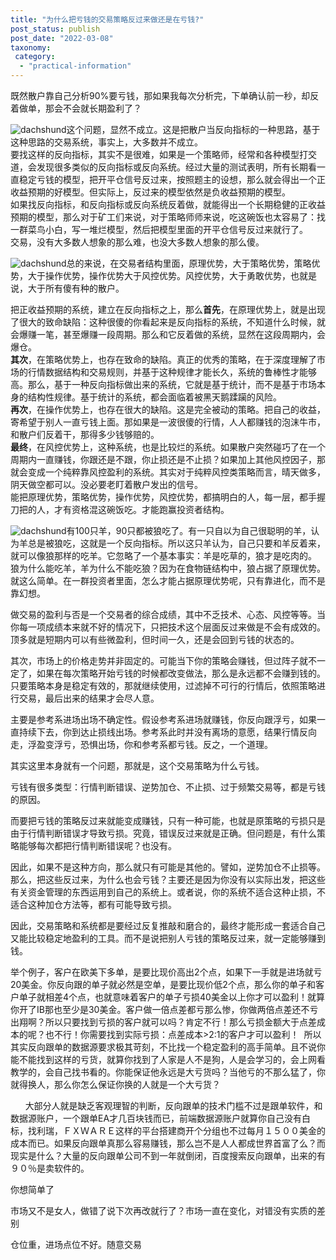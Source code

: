 ```yaml
---
title: "为什么把亏钱的交易策略反过来做还是在亏钱?"
post_status: publish
post_date: "2022-03-08"
taxonomy:
 category: 
  - "practical-information"
---
```


既然散户靠自己分析90%要亏钱，那如果我每次分析完，下单确认前一秒，却反着做单，那会不会就长期盈利了？

![dachshund](https://cdn.fendou.la/funstoutiao/2020/12/144658713.png "2D98665D-5F03-4917-BE25-072C9234E07B.png")这个问题，显然不成立。这是把散户当反向指标的一种思路，基于这种思路的交易系统，事实上，大多数并不成立。  
要找这样的反向指标，其实不是很难，如果是一个策略师，经常和各种模型打交道，会发现很多类似的反向指标或反向系统。经过大量的测试表明，所有长期看一直稳定亏钱的模型，把开平仓信号反过来，按照题主的设想，那么就会得出一个正收益预期的好模型。但实际上，反过来的模型依然是负收益预期的模型。  
如果找反向指标，和反向指标或反向系统反着做，就能得出一个长期稳健的正收益预期的模型，那么对于矿工们来说，对于策略师师来说，吃这碗饭也太容易了：找一群菜鸟小白，写一堆烂模型，然后把模型里面的开平仓信号反过来就行了。  
交易，没有大多数人想象的那么难，也没大多数人想象的那么傻。

![dachshund](https://cdn.fendou.la/funstoutiao/2020/12/144728167.jpg "u=4152886551,2583639529&fm=26&gp=0.jpg")总的来说，在交易者结构里面，原理优势，大于策略优势，策略优势，大于操作优势，操作优势大于风控优势。风控优势，大于勇敢优势，也就是说，大于所有傻有种的散户。

把正收益预期的系统，建立在反向指标之上，那么**首先**，在原理优势上，就是出现了很大的致命缺陷：这种很傻的你看起来是反向指标的系统，不知道什么时候，就会爆赚一笔，甚至爆赚一段周期。那么和它反着做的系统，显然在这段周期内，会爆仓。  
**其次**，在策略优势上，也存在致命的缺陷。真正的优秀的策略，在于深度理解了市场的行情数据结构和交易规则，并基于这种规律才能长久，系统的鲁棒性才能够高。那么，基于一种反向指标做出来的系统，它就是基于统计，而不是基于市场本身的结构性规律。基于统计的系统，都会面临着被黑天鹅蹂躏的风险。  
**再次**，在操作优势上，也存在很大的缺陷。这是完全被动的策略。把自己的收益，寄希望于别人一直亏钱上面。那如果是一波很傻的行情，人人都赚钱的泡沫牛市，和散户们反着干，那得多少钱够赔的。  
**最终**，在风控优势上，这种系统，也是比较烂的系统。如果散户突然碰巧了在一个周期内一直赚钱，你跟还是不跟，你止损还是不止损？如果加上其他风控因子，那就会变成一个纯粹靠风控盈利的系统。其实对于纯粹风控类策略而言，晴天做多，阴天做空都可以。没必要老盯着散户发出的信号。  
能把原理优势，策略优势，操作优势，风控优势，都搞明白的人，每一层，都手握刀把的人，才有资格混这碗饭吃。才能跑赢投资者结构。

![dachshund](https://cdn.fendou.la/funstoutiao/2020/12/144842776.png "A5C077BF-6129-45df-9917-C3EF70682308.png")有100只羊，90只都被狼吃了。有一只自以为自己很聪明的羊，认为羊总是被狼吃，这就是一个反向指标。所以这只羊认为，自己只要和羊反着来，就可以像狼那样的吃羊。它忽略了一个基本事实：羊是吃草的，狼才是吃肉的。  
狼为什么能吃羊，羊为什么不能吃狼？因为在食物链结构中，狼占据了原理优势。就这么简单。在一群投资者里面，怎么才能占据原理优势呢，只有靠进化，而不是靠幻想。

做交易的盈利与否是一个交易者的综合成绩，其中不乏技术、心态、风控等等。当你每一项成绩本来就不好的情况下，只把技术这个层面反过来做是不会有成效的。顶多就是短期内可以有些微盈利，但时间一久，还是会回到亏钱的状态的。  
  
其次，市场上的价格走势并非固定的。可能当下你的策略会赚钱，但过阵子就不一定了，如果在每次策略开始亏钱的时候都改变做法，那么是永远都不会赚到钱的。只要策略本身是稳定有效的，那就继续使用，过滤掉不可行的行情后，依照策略进行交易，最后出来的结果才会尽人意。  

主要是参考系进场出场不确定性。假设参考系进场就赚钱，你反向跟浮亏，如果一直持续下去，你到达止损线出场。参考系此时并没有离场的意愿，结果行情反向走，浮盈变浮亏，恐惧出场，你和参考系都亏钱。反之，一个道理。

其实这里本身就有一个问题，那就是，这个交易策略为什么亏钱。

亏钱有很多类型：行情判断错误、逆势加仓、不止损、过于频繁交易等，都是亏钱的原因。

而要把亏钱的策略反过来就能变成赚钱，只有一种可能，也就是原策略的亏损只是由于行情判断错误才导致亏损。究竟，错误反过来就是正确。但问题是，有什么策略能够每次都把行情判断错误呢？也没有。

因此，如果不是这种方向，那么就只有可能是其他的。譬如，逆势加仓不止损等。那么，把这些反过来，为什么也会亏钱？主要还是因为你没有以实际出发，把这些有关资金管理的东西运用到自己的系统上。或者说，你的系统不适合这种止损，不适合这种加仓方法等，都有可能导致亏损。

因此，交易策略和系统都是要经过反复推敲和磨合的，最终才能形成一套适合自己又能比较稳定地盈利的工具。而不是说把别人亏钱的策略反过来，就一定能够赚到钱。

举个例子，客户在欧美下多单，是要比现价高出2个点，如果下一手就是进场就亏20美金。你反向跟的单子就必然是空单，是要比现价低2个点，那么你的单子和客户单子就相差4个点，也就意味着客户的单子亏损40美金以上你才可以盈利！就算你开了IB那也至少是30美金。客户做一倍点差都亏那么惨，你做两倍点差还不亏出翔啊？所以只要找到亏损的客户就可以吗？肯定不行！那么亏损金额大于点差成本的呢？也不行！你需要找到实际亏损：点差成本>2:1的客户才可以盈利！  所以其实反向跟单的数据源要求极其苛刻，不比找一个稳定盈利的高手简单。且不说你能不能找到这样的亏货，就算你找到了人家是人不是狗，人是会学习的，会上网看教学的，会自己找书看的。你能保证他永远是大亏货吗？当他亏的不那么猛了，你就得换人，那么你怎么保证你换的人就是一个大亏货？

      大部分人就是缺乏客观理智的判断，反向跟单的技术门槛不过是跟单软件，和数据源账户，一个跟单EA才几百块钱而已，前端数据源账户就算你自己没有白标，找利瑞，ＦＸＷＡＲＥ这样的平台搭建商开个分组也不过每月１５００美金的成本而已。如果反向跟单真那么容易赚钱，那么岂不是人人都成世界首富了么？而现实是什么？大量的反向跟单公司不到一年就倒闭，百度搜索反向跟单，出来的有９０％是卖软件的。

你想简单了

市场又不是女人，做错了说下次再改就行了？市场一直在变化，对错没有实质的差别

仓位重，进场点位不好。随意交易
